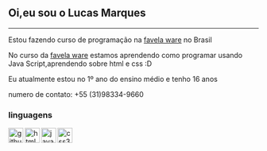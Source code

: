 ## Oi,eu sou o Lucas Marques
___

Estou fazendo curso de programação na [favela ware](https://favelaware.animahub.com.br/home) no Brasil

No curso da [favela ware](https://favelaware.animahub.com.br/home) estamos aprendendo como programar usando Java Script,aprendendo sobre html e css :D

Eu atualmente estou no 1º ano do ensino médio e tenho 16 anos

numero de contato: +55 (31)98334-9660

### linguagens
<img 
align="left"
alt="github"
title="git"
          width="30px"
src="https://cdn.jsdelivr.net/gh/devicons/devicon@latest/icons/github/github-original-wordmark.svg" 
/>  
          
<img 
align="left"
alt="html"
title="html"
width="30px"
          src="https://cdn.jsdelivr.net/gh/devicons/devicon@latest/icons/html5/html5-original-wordmark.svg" />

<img 
align="left"
alt="javascript"
title="javascript"
width="30px"        
   src="https://cdn.jsdelivr.net/gh/devicons/devicon@latest/icons/javascript/javascript-plain.svg" />

   <img 
  align="left"
  alt="css3"
 title="css3"
 width="30px"
             src="https://cdn.jsdelivr.net/gh/devicons/devicon@latest/icons/css3/css3-original-wordmark.svg" />
